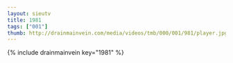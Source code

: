 ```yaml
--- 
layout: sieutv
title: 1981
tags: ["001"]
thumb: http://drainmainvein.com/media/videos/tmb/000/001/981/player.jpg
---
```

{% include drainmainvein key="1981" %} 
